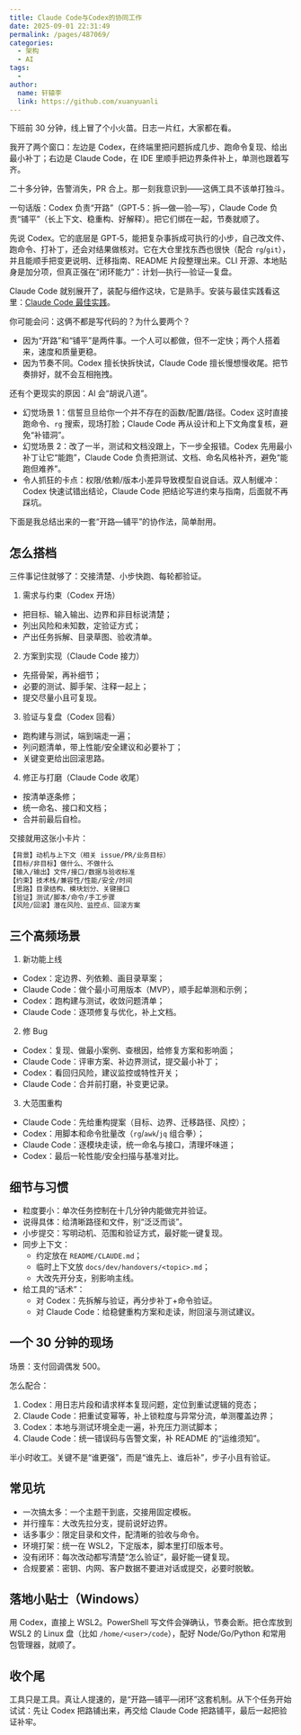 ```yaml
---
title: Claude Code与Codex的协同工作
date: 2025-09-01 22:31:49
permalink: /pages/487069/
categories:
  - 架构
  - AI
tags:
  - 
author: 
  name: 轩辕李
  link: https://github.com/xuanyuanli
---
```


下班前 30 分钟，线上冒了个小火苗。日志一片红，大家都在看。

我开了两个窗口：左边是 Codex，在终端里把问题拆成几步、跑命令复现、给出最小补丁；右边是 Claude Code，在 IDE 里顺手把边界条件补上，单测也跟着写齐。

二十多分钟，告警消失，PR 合上。那一刻我意识到——这俩工具不该单打独斗。

一句话版：Codex 负责“开路”（GPT‑5：拆—做—验—写），Claude Code 负责“铺平”（长上下文、稳重构、好解释）。把它们绑在一起，节奏就顺了。

<!-- more -->

先说 Codex。它的底层是 GPT‑5，能把复杂事拆成可执行的小步，自己改文件、跑命令、打补丁，还会对结果做核对。它在大仓里找东西也很快（配合 `rg`/`git`），并且能顺手把变更说明、迁移指南、README 片段整理出来。CLI 开源、本地贴身是加分项，但真正强在“闭环能力”：计划—执行—验证—复盘。

Claude Code 就别展开了，装配与细作这块，它是熟手。安装与最佳实践看这里：[Claude Code 最佳实践](/pages/claude-code-best-practices/)。

你可能会问：这俩不都是写代码的？为什么要两个？
- 因为“开路”和“铺平”是两件事。一个人可以都做，但不一定快；两个人搭着来，速度和质量更稳。
- 因为节奏不同。Codex 擅长快拆快试，Claude Code 擅长慢想慢收尾。把节奏排好，就不会互相拖拽。

还有个更现实的原因：AI 会“胡说八道”。
- 幻觉场景 1：信誓旦旦给你一个并不存在的函数/配置/路径。Codex 这时直接跑命令、`rg` 搜索，现场打脸；Claude Code 再从设计和上下文角度复核，避免“补错洞”。
- 幻觉场景 2：改了一半，测试和文档没跟上，下一步全报错。Codex 先用最小补丁让它“能跑”，Claude Code 负责把测试、文档、命名风格补齐，避免“能跑但难养”。
- 令人抓狂的卡点：权限/依赖/版本小差异导致模型自说自话。双人制缓冲：Codex 快速试错出结论，Claude Code 把结论写进约束与指南，后面就不再踩坑。

下面是我总结出来的一套“开路—铺平”的协作法，简单耐用。

## 怎么搭档

三件事记住就够了：交接清楚、小步快跑、每轮都验证。

1) 需求与约束（Codex 开场）
- 把目标、输入输出、边界和非目标说清楚；
- 列出风险和未知数，定验证方式；
- 产出任务拆解、目录草图、验收清单。

2) 方案到实现（Claude Code 接力）
- 先搭骨架，再补细节；
- 必要的测试、脚手架、注释一起上；
- 提交尽量小且可复现。

3) 验证与复盘（Codex 回看）
- 跑构建与测试，端到端走一遍；
- 列问题清单，带上性能/安全建议和必要补丁；
- 关键变更给出回滚思路。

4) 修正与打磨（Claude Code 收尾）
- 按清单逐条修；
- 统一命名、接口和文档；
- 合并前最后自检。

交接就用这张小卡片：

```markdown
【背景】动机与上下文（相关 issue/PR/业务目标）
【目标/非目标】做什么、不做什么
【输入/输出】文件/接口/数据与验收标准
【约束】技术栈/兼容性/性能/安全/时间
【思路】目录结构、模块划分、关键接口
【验证】测试/脚本/命令/手工步骤
【风险/回滚】潜在风险、监控点、回滚方案
```

## 三个高频场景

1) 新功能上线
- Codex：定边界、列依赖、画目录草案；
- Claude Code：做个最小可用版本（MVP），顺手起单测和示例；
- Codex：跑构建与测试，收敛问题清单；
- Claude Code：逐项修复与优化，补上文档。

2) 修 Bug
- Codex：复现、做最小案例、查根因，给修复方案和影响面；
- Claude Code：评审方案、补边界测试，提交最小补丁；
- Codex：看回归风险，建议监控或特性开关；
- Claude Code：合并前打磨，补变更记录。

3) 大范围重构
- Claude Code：先给重构提案（目标、边界、迁移路径、风控）；
- Codex：用脚本和命令批量改（`rg`/`awk`/`jq` 组合拳）；
- Claude Code：逐模块走读，统一命名与接口，清理坏味道；
- Codex：最后一轮性能/安全扫描与基准对比。

## 细节与习惯

- 粒度要小：单次任务控制在十几分钟内能做完并验证。
- 说得具体：给清晰路径和文件，别“泛泛而谈”。
- 小步提交：写明动机、范围和验证方式，最好能一键复现。
- 同步上下文：
  - 约定放在 `README/CLAUDE.md`；
  - 临时上下文放 `docs/dev/handovers/<topic>.md`；
  - 大改先开分支，别影响主线。
- 给工具的“话术”：
  - 对 Codex：先拆解与验证，再分步补丁+命令验证。
  - 对 Claude Code：给稳健重构方案和走读，附回滚与测试建议。

## 一个 30 分钟的现场

场景：支付回调偶发 500。

怎么配合：
1) Codex：用日志片段和请求样本复现问题，定位到重试逻辑的竞态；
2) Claude Code：把重试变幂等，补上锁粒度与异常分流，单测覆盖边界；
3) Codex：本地与测试环境全走一遍，补充压力测试脚本；
4) Claude Code：统一错误码与告警文案，补 README 的“运维须知”。

半小时收工。关键不是“谁更强”，而是“谁先上、谁后补”，步子小且有验证。

## 常见坑

- 一次搞太多：一个主题干到底，交接用固定模板。
- 并行撞车：大改先拉分支，提前说好边界。
- 话多事少：限定目录和文件，配清晰的验收与命令。
- 环境打架：统一在 WSL2，下定版本，脚本里打印版本号。
- 没有闭环：每次改动都写清楚“怎么验证”，最好能一键复现。
- 合规要紧：密钥、内网、客户数据不要进对话或提交，必要时脱敏。

## 落地小贴士（Windows）

用 Codex，直接上 WSL2。PowerShell 写文件会弹确认，节奏会断。把仓库放到 WSL2 的 Linux 盘（比如 `/home/<user>/code`），配好 Node/Go/Python 和常用包管理器，就顺了。

## 收个尾

工具只是工具。真让人提速的，是“开路—铺平—闭环”这套机制。从下个任务开始试试：先让 Codex 把路铺出来，再交给 Claude Code 把路铺平，最后一起把验证补牢。
